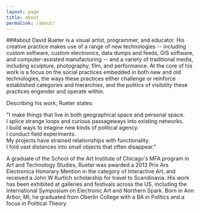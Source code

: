 ```yaml
---
layout: page
title: about
permalink: /about/
---
```

###about
David Rueter is a visual artist, programmer, and educator. His creative practice makes use of a range of new technologies -- including custom software, custom electronics, data dumps and feeds, GIS software, and computer-assisted manufacturing -- and a variety of traditional media, including sculpture, photography, film, and performance. At the core of his work is a focus on the social practices embedded in both new and old technologies, the ways these practices either challenge or reinforce established categories and hierarchies, and the politics of visibility these practices engender and operate within.

Describing his work, Rueter states:

"I make things that live in both geographical space and personal space.  
I splice strange loops and curious passageways into existing networks.  
I build ways to imagine new kinds of political agency.  
I conduct field experiments.  
My projects have strained relationships with functionality.  
I fold vast distances into small objects that often disappear."

A graduate of the School of the Art Institute of Chicago's MFA program in Art and Technology Studies, Rueter was awarded a 2013 Prix Ars Electronica Honorary Mention in the category of Interactive Art, and received a John W Kurtich scholarship for travel to Scandinavia. His work has been exhibited at galleries and festivals across the US, including the International Symposium on Electronic Art and Northern Spark. Born in Ann Arbor, MI, he graduated from Oberlin College with a BA in Politics and a focus in Political Theory.
